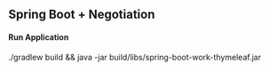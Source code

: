 ## Spring Boot + Negotiation  
#### Run Application
./gradlew build && java -jar build/libs/spring-boot-work-thymeleaf.jar